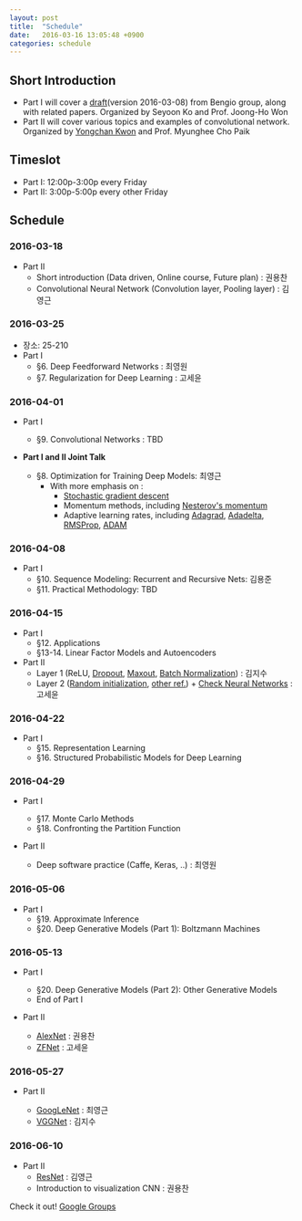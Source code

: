 ```yaml
---
layout: post
title:  "Schedule"
date:   2016-03-16 13:05:48 +0900
categories: schedule
---
```

## Short Introduction

* Part I will cover a [draft](http://www.deeplearningbook.org/)(version 2016-03-08) from Bengio group, along with related papers.  Organized by Seyoon Ko and Prof. Joong-Ho Won
* Part II will cover various topics and examples of convolutional network. Organized by [Yongchan Kwon](https://ykwon0407.github.io) and Prof. Myunghee Cho Paik

## Timeslot

* Part I: 12:00p-3:00p every Friday
* Part II: 3:00p-5:00p every other Friday


## Schedule

### 2016-03-18

* Part II
    - Short introduction (Data driven, Online course, Future plan) : 권용찬
    - Convolutional Neural Network (Convolution layer, Pooling layer) : 김영근

### 2016-03-25
* 장소: 25-210
* Part I
    * §6. Deep Feedforward Networks : 최영원
    * §7. Regularization for Deep Learning : 고세윤

### 2016-04-01

* Part I 
    * §9. Convolutional Networks : TBD

* __Part I and II Joint Talk__
    * §8. Optimization for Training Deep Models: 최영근
        * With more emphasis on :
            * [Stochastic gradient descent](https://github.com/cs231n/cs231n.github.io/blob/master/neural-networks-3.md#sgd)
            * Momentum methods, including [Nesterov's momentum](http://arxiv.org/pdf/1212.0901v2.pdf)
            * Adaptive learning rates, including [Adagrad](http://jmlr.org/papers/v12/duchi11a.html), [Adadelta](http://arxiv.org/abs/1212.5701), [RMSProp](http://www.cs.toronto.edu/~tijmen/csc321/slides/lecture_slides_lec6.pdf), [ADAM](http://arxiv.org/abs/1412.6980) 

### 2016-04-08 

* Part I
    * §10. Sequence Modeling: Recurrent and Recursive Nets: 김용준
    * §11. Practical Methodology: TBD

### 2016-04-15

* Part I
    * §12. Applications
    * §13-14. Linear Factor Models and Autoencoders
* Part II
    - Layer 1 (ReLU, [Dropout](https://www.cs.toronto.edu/~hinton/absps/JMLRdropout.pdf), [Maxout](http://jmlr.csail.mit.edu/proceedings/papers/v28/goodfellow13.pdf), [Batch Normalization](http://arxiv.org/abs/1502.03167)) : 김지수
    - Layer 2 ([Random initialization](http://jmlr.org/proceedings/papers/v9/glorot10a/glorot10a.pdf), [other ref.](http://arxiv.org/abs/1502.01852)) + [Check Neural Networks](https://github.com/cs231n/cs231n.github.io/blob/master/neural-networks-3.md#baby) : 고세윤

### 2016-04-22
* Part I
    * §15. Representation Learning
    * §16. Structured Probabilistic Models for Deep Learning

### 2016-04-29
* Part I
    * §17. Monte Carlo Methods
    * §18. Confronting the Partition Function

* Part II
    - Deep software practice (Caffe, Keras, ..) : 최영원
 
### 2016-05-06
* Part I
    * §19. Approximate Inference
    * §20. Deep Generative Models (Part 1): Boltzmann Machines

### 2016-05-13

* Part I
    * §20. Deep Generative Models (Part 2): Other Generative Models
    * End of Part I
    
* Part II
    - [AlexNet](http://papers.nips.cc/paper/4824-imagenet-classification-with-deep-convolutional-neural-networks.pdf) : 권용찬
    - [ZFNet](http://arxiv.org/abs/1311.2901) : 고세윤

### 2016-05-27

* Part II

    - [GoogLeNet](http://arxiv.org/abs/1409.4842) : 최영근
    - [VGGNet](http://www.robots.ox.ac.uk/~vgg/research/very_deep/) : 김지수
 
### 2016-06-10
* Part II
    - [ResNet](http://arxiv.org/abs/1512.03385) : 김영근
    - Introduction to visualization CNN : 권용찬

Check it out! [Google Groups](https://groups.google.com/forum/#!forum/deep-reading-club)


